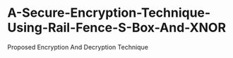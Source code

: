 # A-Secure-Encryption-Technique-Using-Rail-Fence-S-Box-And-XNOR
Proposed Encryption And Decryption Technique
